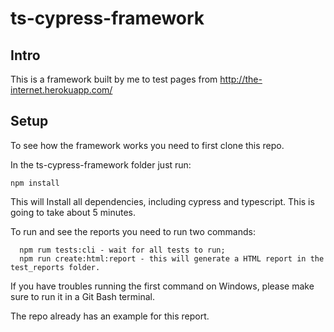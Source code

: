 # ts-cypress-framework 

## Intro 
This is a framework built by me to test pages from http://the-internet.herokuapp.com/

## Setup 
To see how the framework works you need to first clone this repo. 

In the ts-cypress-framework folder just run: 
```
npm install 
```
This will Install all dependencies, including cypress and typescript. This is going to take about 5 minutes. 

To run and see the reports you need to run two commands:
```
  npm rum tests:cli - wait for all tests to run;
  npm run create:html:report - this will generate a HTML report in the test_reports folder.
```
If you have troubles running the first command on Windows, please make sure to run it in a Git Bash terminal. 

The repo already has an example for this report.
